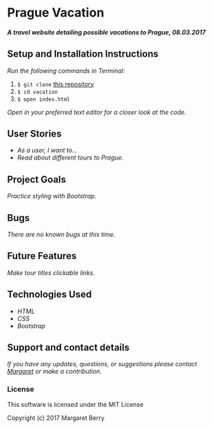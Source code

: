 # Prague Vacation

#### _A travel website detailing possible vacations to Prague, 08.03.2017_

## Setup and Installation Instructions
_Run the following commands in Terminal:_

1. `$ git clone` [this repository](https://github.com/codemargaret/vacation.git)
2. `$ cd vacation`
3. `$ open index.html`

 _Open in your preferred text editor for a closer look at the code._

## User Stories
* _As a user, I want to..._
* _Read about different tours to Prague._

## Project Goals
_Practice styling with Bootstrap._

## Bugs
_There are no known bugs at this time._

## Future Features
_Make tour titles clickable links._

## Technologies Used
* _HTML_
* _CSS_
* _Bootstrap_

## Support and contact details
_If you have any updates, questions, or suggestions please contact [Margaret] or make a contribution._

[Margaret]: mailto:margaretshelaghmcgovern@gmail.com

### License
This software is licensed under the MIT License

Copyright (c) 2017 Margaret Berry
